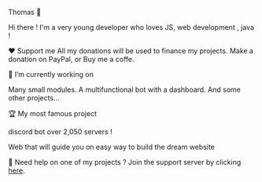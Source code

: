 Thomas 👾

Hi there ! I'm a very young developer who loves JS, web development , java !

❤️ Support me
All my donations will be used to finance my projects. Make a donation on PayPal, or Buy me a coffe.

🔭 I’m currently working on 

Many small modules. A multifunctional bot with a dashboard. And some other projects...

🏆 My most famous project 

discord bot over 2,050  servers !

Web that will guide you on easy way to build the dream website 


🏓 Need help on one of my projects ?
Join the support server by clicking [here](https://discord.gg/nERQmYafqQ).

